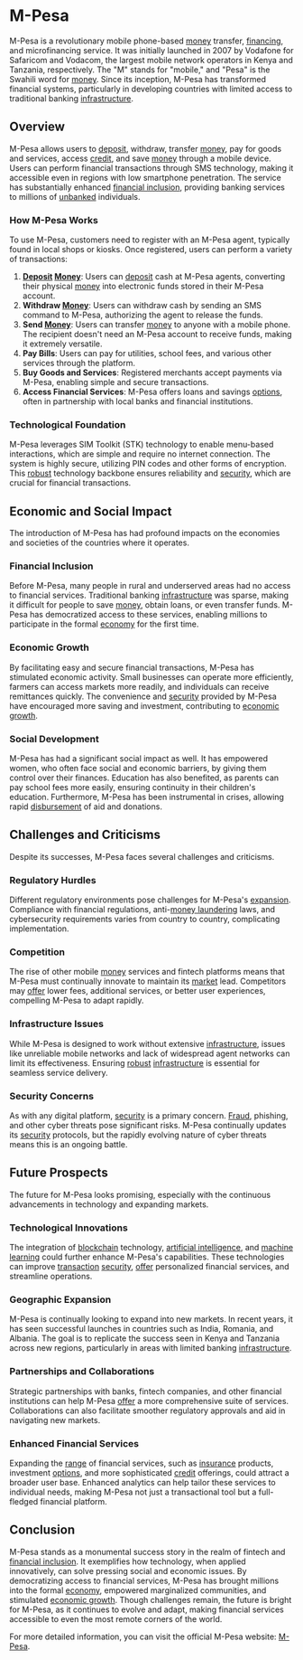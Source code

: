 # M-Pesa

M-Pesa is a revolutionary mobile phone-based [money](../m/money.md) transfer, [financing](../f/financing.md), and microfinancing service. It was initially launched in 2007 by Vodafone for Safaricom and Vodacom, the largest mobile network operators in Kenya and Tanzania, respectively. The "M" stands for "mobile," and "Pesa" is the Swahili word for [money](../m/money.md). Since its inception, M-Pesa has transformed financial systems, particularly in developing countries with limited access to traditional banking [infrastructure](../i/infrastructure.md).

## Overview

M-Pesa allows users to [deposit](../d/deposit.md), withdraw, transfer [money](../m/money.md), pay for goods and services, access [credit](../c/credit.md), and save [money](../m/money.md) through a mobile device. Users can perform financial transactions through SMS technology, making it accessible even in regions with low smartphone penetration. The service has substantially enhanced [financial inclusion](../f/financial_inclusion.md), providing banking services to millions of [unbanked](../u/unbanked.md) individuals.

### How M-Pesa Works

To use M-Pesa, customers need to register with an M-Pesa agent, typically found in local shops or kiosks. Once registered, users can perform a variety of transactions:

1. **[Deposit](../d/deposit.md) [Money](../m/money.md)**: Users can [deposit](../d/deposit.md) cash at M-Pesa agents, converting their physical [money](../m/money.md) into electronic funds stored in their M-Pesa account.
2. **Withdraw [Money](../m/money.md)**: Users can withdraw cash by sending an SMS command to M-Pesa, authorizing the agent to release the funds.
3. **Send [Money](../m/money.md)**: Users can transfer [money](../m/money.md) to anyone with a mobile phone. The recipient doesn't need an M-Pesa account to receive funds, making it extremely versatile.
4. **Pay Bills**: Users can pay for utilities, school fees, and various other services through the platform.
5. **Buy Goods and Services**: Registered merchants accept payments via M-Pesa, enabling simple and secure transactions.
6. **Access Financial Services**: M-Pesa offers loans and savings [options](../o/options.md), often in partnership with local banks and financial institutions.

### Technological Foundation

M-Pesa leverages SIM Toolkit (STK) technology to enable menu-based interactions, which are simple and require no internet connection. The system is highly secure, utilizing PIN codes and other forms of encryption. This [robust](../r/robust.md) technology backbone ensures reliability and [security](../s/security.md), which are crucial for financial transactions.

## Economic and Social Impact

The introduction of M-Pesa has had profound impacts on the economies and societies of the countries where it operates.

### Financial Inclusion

Before M-Pesa, many people in rural and underserved areas had no access to financial services. Traditional banking [infrastructure](../i/infrastructure.md) was sparse, making it difficult for people to save [money](../m/money.md), obtain loans, or even transfer funds. M-Pesa has democratized access to these services, enabling millions to participate in the formal [economy](../e/economy.md) for the first time.

### Economic Growth

By facilitating easy and secure financial transactions, M-Pesa has stimulated economic activity. Small businesses can operate more efficiently, farmers can access markets more readily, and individuals can receive remittances quickly. The convenience and [security](../s/security.md) provided by M-Pesa have encouraged more saving and investment, contributing to [economic growth](../e/economic_growth.md).

### Social Development

M-Pesa has had a significant social impact as well. It has empowered women, who often face social and economic barriers, by giving them control over their finances. Education has also benefited, as parents can pay school fees more easily, ensuring continuity in their children's education. Furthermore, M-Pesa has been instrumental in crises, allowing rapid [disbursement](../d/disbursement.md) of aid and donations.

## Challenges and Criticisms

Despite its successes, M-Pesa faces several challenges and criticisms.

### Regulatory Hurdles

Different regulatory environments pose challenges for M-Pesa's [expansion](../e/expansion.md). Compliance with financial regulations, anti-[money laundering](../m/money_laundering.md) laws, and cybersecurity requirements varies from country to country, complicating implementation.

### Competition

The rise of other mobile [money](../m/money.md) services and fintech platforms means that M-Pesa must continually innovate to maintain its [market](../m/market.md) lead. Competitors may [offer](../o/offer.md) lower fees, additional services, or better user experiences, compelling M-Pesa to adapt rapidly.

### Infrastructure Issues

While M-Pesa is designed to work without extensive [infrastructure](../i/infrastructure.md), issues like unreliable mobile networks and lack of widespread agent networks can limit its effectiveness. Ensuring [robust](../r/robust.md) [infrastructure](../i/infrastructure.md) is essential for seamless service delivery.

### Security Concerns

As with any digital platform, [security](../s/security.md) is a primary concern. [Fraud](../f/fraud.md), phishing, and other cyber threats pose significant risks. M-Pesa continually updates its [security](../s/security.md) protocols, but the rapidly evolving nature of cyber threats means this is an ongoing battle.

## Future Prospects

The future for M-Pesa looks promising, especially with the continuous advancements in technology and expanding markets.

### Technological Innovations

The integration of [blockchain](../b/blockchain_in_trading.md) technology, [artificial intelligence](../a/artificial_intelligence_in_trading.md), and [machine learning](../m/machine_learning.md) could further enhance M-Pesa's capabilities. These technologies can improve [transaction](../t/transaction.md) [security](../s/security.md), [offer](../o/offer.md) personalized financial services, and streamline operations.

### Geographic Expansion

M-Pesa is continually looking to expand into new markets. In recent years, it has seen successful launches in countries such as India, Romania, and Albania. The goal is to replicate the success seen in Kenya and Tanzania across new regions, particularly in areas with limited banking [infrastructure](../i/infrastructure.md).

### Partnerships and Collaborations

Strategic partnerships with banks, fintech companies, and other financial institutions can help M-Pesa [offer](../o/offer.md) a more comprehensive suite of services. Collaborations can also facilitate smoother regulatory approvals and aid in navigating new markets.

### Enhanced Financial Services

Expanding the [range](../r/range.md) of financial services, such as [insurance](../i/insurance.md) products, investment [options](../o/options.md), and more sophisticated [credit](../c/credit.md) offerings, could attract a broader user base. Enhanced analytics can help tailor these services to individual needs, making M-Pesa not just a transactional tool but a full-fledged financial platform.

## Conclusion

M-Pesa stands as a monumental success story in the realm of fintech and [financial inclusion](../f/financial_inclusion.md). It exemplifies how technology, when applied innovatively, can solve pressing social and economic issues. By democratizing access to financial services, M-Pesa has brought millions into the formal [economy](../e/economy.md), empowered marginalized communities, and stimulated [economic growth](../e/economic_growth.md). Though challenges remain, the future is bright for M-Pesa, as it continues to evolve and adapt, making financial services accessible to even the most remote corners of the world.

For more detailed information, you can visit the official M-Pesa website: [M-Pesa](https://www.mpesa.in/portal/).